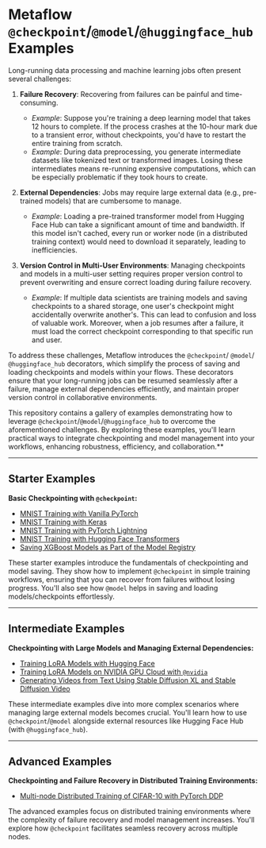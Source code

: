 # Metaflow `@checkpoint`/`@model`/`@huggingface_hub` Examples

Long-running data processing and machine learning jobs often present several challenges:

1. **Failure Recovery**: Recovering from failures can be painful and time-consuming.
   - *Example*: Suppose you're training a deep learning model that takes 12 hours to complete. If the process crashes at the 10-hour mark due to a transient error, without checkpoints, you'd have to restart the entire training from scratch.
   - *Example*: During data preprocessing, you generate intermediate datasets like tokenized text or transformed images. Losing these intermediates means re-running expensive computations, which can be especially problematic if they took hours to create.

2. **External Dependencies**: Jobs may require large external data (e.g., pre-trained models) that are cumbersome to manage.
   - *Example*: Loading a pre-trained transformer model from Hugging Face Hub can take a significant amount of time and bandwidth. If this model isn't cached, every run or worker node (in a distributed training context) would need to download it separately, leading to inefficiencies.

3. **Version Control in Multi-User Environments**: Managing checkpoints and models in a multi-user setting requires proper version control to prevent overwriting and ensure correct loading during failure recovery.
   - *Example*: If multiple data scientists are training models and saving checkpoints to a shared storage, one user's checkpoint might accidentally overwrite another's. This can lead to confusion and loss of valuable work. Moreover, when a job resumes after a failure, it must load the correct checkpoint corresponding to that specific run and user.

To address these challenges, Metaflow introduces the `@checkpoint`/ `@model`/ `@huggingface_hub` decorators, which simplify the process of saving and loading checkpoints and models within your flows. These decorators ensure that your long-running jobs can be resumed seamlessly after a failure, manage external dependencies efficiently, and maintain proper version control in collaborative environments.

This repository contains a gallery of examples demonstrating how to leverage `@checkpoint`/`@model`/`@huggingface_hub` to overcome the aforementioned challenges. By exploring these examples, you'll learn practical ways to integrate checkpointing and model management into your workflows, enhancing robustness, efficiency, and collaboration.**

---

## Starter Examples

**Basic Checkpointing with `@checkpoint`:**

- [MNIST Training with Vanilla PyTorch](./mnist_torch_vanilla)
- [MNIST Training with Keras](./mnist_keras)
- [MNIST Training with PyTorch Lightning](./mnist_ptl)
- [MNIST Training with Hugging Face Transformers](./mnist_huggingface)
- [Saving XGBoost Models as Part of the Model Registry](./xgboost/)

These starter examples introduce the fundamentals of checkpointing and model saving. They show how to implement `@checkpoint` in simple training workflows, ensuring that you can recover from failures without losing progress. You'll also see how `@model` helps in saving and loading models/checkpoints effortlessly.

---

## Intermediate Examples

**Checkpointing with Large Models and Managing External Dependencies:**

- [Training LoRA Models with Hugging Face](./lora_huggingface/)
- [Training LoRA Models on NVIDIA GPU Cloud with `@nvidia`](./nim_lora/)
- [Generating Videos from Text Using Stable Diffusion XL and Stable Diffusion Video](./stable-diff/)

These intermediate examples dive into more complex scenarios where managing large external models becomes crucial. You'll learn how to use `@checkpoint`/`@model` alongside external resources like Hugging Face Hub (with `@huggingface_hub`). 

---

## Advanced Examples

**Checkpointing and Failure Recovery in Distributed Training Environments:**

- [Multi-node Distributed Training of CIFAR-10 with PyTorch DDP](./cifar_distributed/)

The advanced examples focus on distributed training environments where the complexity of failure recovery and model management increases. You'll explore how `@checkpoint` facilitates seamless recovery across multiple nodes. 